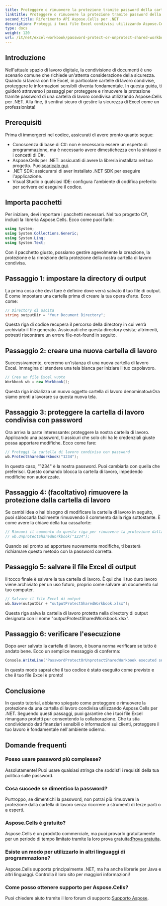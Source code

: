 ```yaml
---
title: Proteggere o rimuovere la protezione tramite password della cartella di lavoro condivisa
linktitle: Proteggere o rimuovere la protezione tramite password della cartella di lavoro condivisa
second_title: Riferimento API Aspose.Cells per .NET
description: Proteggi i tuoi file Excel condivisi utilizzando Aspose.Cells per .NET con la nostra semplice guida sulle tecniche di protezione e rimozione della protezione tramite password.
type: docs
weight: 120
url: /it/net/excel-workbook/password-protect-or-unprotect-shared-workbook/
---
```

## Introduzione

Nell'attuale spazio di lavoro digitale, la condivisione di documenti è uno scenario comune che richiede un'attenta considerazione della sicurezza. Quando si lavora con file Excel, in particolare cartelle di lavoro condivise, proteggere le informazioni sensibili diventa fondamentale. In questa guida, ti guiderò attraverso i passaggi per proteggere e rimuovere la protezione tramite password di una cartella di lavoro condivisa utilizzando Aspose.Cells per .NET. Alla fine, ti sentirai sicuro di gestire la sicurezza di Excel come un professionista!

## Prerequisiti

Prima di immergerci nel codice, assicurati di avere pronto quanto segue:

- Conoscenza di base di C#: non è necessario essere un esperto di programmazione, ma è necessario avere dimestichezza con la sintassi e i concetti di C#.
-  Aspose.Cells per .NET: assicurati di avere la libreria installata nel tuo progetto. Puoi[scaricalo qui](https://releases.aspose.com/cells/net/).
- .NET SDK: assicurarsi di aver installato .NET SDK per eseguire l'applicazione.
- Visual Studio o qualsiasi IDE: configura l'ambiente di codifica preferito per scrivere ed eseguire il codice.

## Importa pacchetti

Per iniziare, devi importare i pacchetti necessari. Nel tuo progetto C#, includi la libreria Aspose.Cells. Ecco come puoi farlo:

```csharp
using System;
using System.Collections.Generic;
using System.Linq;
using System.Text;
```

Con il pacchetto giusto, possiamo gestire agevolmente la creazione, la protezione e la rimozione della protezione della nostra cartella di lavoro condivisa. 

## Passaggio 1: impostare la directory di output

La prima cosa che devi fare è definire dove verrà salvato il tuo file di output. È come impostare una cartella prima di creare la tua opera d'arte. Ecco come:

```csharp
// Directory di uscita
string outputDir = "Your Document Directory";
```

Questa riga di codice recupera il percorso della directory in cui verrà archiviato il file generato. Assicurati che questa directory esista; altrimenti, potresti riscontrare un errore file-not-found in seguito.

## Passaggio 2: creare una nuova cartella di lavoro

Successivamente, creeremo un'istanza di una nuova cartella di lavoro Excel. Immagina di stendere una tela bianca per iniziare il tuo capolavoro.

```csharp
// Crea un file Excel vuoto
Workbook wb = new Workbook();
```

 Questa riga inizializza un nuovo oggetto cartella di lavoro denominato`wb`Ora siamo pronti a lavorare su questa nuova tela.

## Passaggio 3: proteggere la cartella di lavoro condivisa con password

Ora arriva la parte interessante: proteggere la nostra cartella di lavoro. Applicando una password, ti assicuri che solo chi ha le credenziali giuste possa apportare modifiche. Ecco come fare:

```csharp
// Proteggi la cartella di lavoro condivisa con password
wb.ProtectSharedWorkbook("1234");
```

In questo caso, "1234" è la nostra password. Puoi cambiarla con quella che preferisci. Questo comando blocca la cartella di lavoro, impedendo modifiche non autorizzate.

## Passaggio 4: (facoltativo) rimuovere la protezione dalla cartella di lavoro

Se cambi idea o hai bisogno di modificare la cartella di lavoro in seguito, puoi sbloccarla facilmente rimuovendo il commento dalla riga sottostante. È come avere la chiave della tua cassaforte:

```csharp
// Rimuovi il commento da questa riga per rimuovere la protezione dalla cartella di lavoro condivisa
// wb.UnprotectSharedWorkbook("1234");
```

Quando sei pronto ad apportare nuovamente modifiche, ti basterà richiamare questo metodo con la password corretta.

## Passaggio 5: salvare il file Excel di output

Il tocco finale è salvare la tua cartella di lavoro. È qui che il tuo duro lavoro viene archiviato per un uso futuro, proprio come salvare un documento sul tuo computer.

```csharp
// Salvare il file Excel di output
wb.Save(outputDir + "outputProtectSharedWorkbook.xlsx");
```

Questa riga salva la cartella di lavoro protetta nella directory di output designata con il nome "outputProtectSharedWorkbook.xlsx". 

## Passaggio 6: verificare l'esecuzione

Dopo aver salvato la cartella di lavoro, è buona norma verificare se tutto è andato bene. Ecco un semplice messaggio di conferma:

```csharp
Console.WriteLine("PasswordProtectOrUnprotectSharedWorkbook executed successfully.\r\n");
```

In questo modo saprai che il tuo codice è stato eseguito come previsto e che il tuo file Excel è pronto!

## Conclusione

In questo tutorial, abbiamo spiegato come proteggere e rimuovere la protezione da una cartella di lavoro condivisa utilizzando Aspose.Cells per .NET. Seguendo questi passaggi, puoi garantire che i tuoi file Excel rimangano protetti pur consentendo la collaborazione. Che tu stia condividendo dati finanziari sensibili o informazioni sui clienti, proteggere il tuo lavoro è fondamentale nell'ambiente odierno.

## Domande frequenti

### Posso usare password più complesse?
Assolutamente! Puoi usare qualsiasi stringa che soddisfi i requisiti della tua politica sulle password.

### Cosa succede se dimentico la password?
Purtroppo, se dimentichi la password, non potrai più rimuovere la protezione dalla cartella di lavoro senza ricorrere a strumenti di terze parti o a esperti.

### Aspose.Cells è gratuito?
 Aspose.Cells è un prodotto commerciale, ma puoi provarlo gratuitamente per un periodo di tempo limitato tramite la loro prova gratuita:[Prova gratuita](https://releases.aspose.com/).

### Esiste un modo per utilizzarlo in altri linguaggi di programmazione?
Aspose.Cells supporta principalmente .NET, ma ha anche librerie per Java e altri linguaggi. Controlla il loro sito per maggiori informazioni!

### Come posso ottenere supporto per Aspose.Cells?
Puoi chiedere aiuto tramite il loro forum di supporto:[Supporto Aspose](https://forum.aspose.com/c/cells/9).